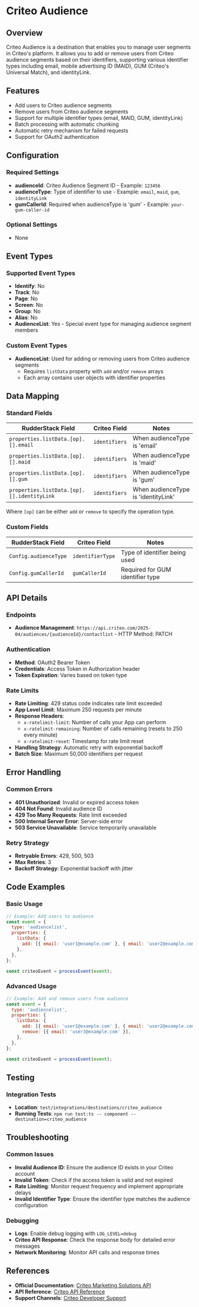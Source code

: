 # Criteo Audience

## Overview

Criteo Audience is a destination that enables you to manage user segments in Criteo's platform. It allows you to add or remove users from Criteo audience segments based on their identifiers, supporting various identifier types including email, mobile advertising ID (MAID), GUM (Criteo's Universal Match), and identityLink.

## Features

- Add users to Criteo audience segments
- Remove users from Criteo audience segments
- Support for multiple identifier types (email, MAID, GUM, identityLink)
- Batch processing with automatic chunking
- Automatic retry mechanism for failed requests
- Support for OAuth2 authentication

## Configuration

### Required Settings

- **audienceId**: Criteo Audience Segment ID - Example: `123456`
- **audienceType**: Type of identifier to use - Example: `email`, `maid`, `gum`, `identityLink`
- **gumCallerId**: Required when audienceType is 'gum' - Example: `your-gum-caller-id`

### Optional Settings

- None

## Event Types

### Supported Event Types

- **Identify**: No
- **Track**: No
- **Page**: No
- **Screen**: No
- **Group**: No
- **Alias**: No
- **AudienceList**: Yes - Special event type for managing audience segment members

### Custom Event Types

- **AudienceList**: Used for adding or removing users from Criteo audience segments
  - Requires `listData` property with `add` and/or `remove` arrays
  - Each array contains user objects with identifier properties

## Data Mapping

### Standard Fields

| RudderStack Field                          | Criteo Field  | Notes                               |
| ------------------------------------------ | ------------- | ----------------------------------- |
| `properties.listData.[op].[].email`        | `identifiers` | When audienceType is 'email'        |
| `properties.listData.[op].[].maid`         | `identifiers` | When audienceType is 'maid'         |
| `properties.listData.[op].[].gum`          | `identifiers` | When audienceType is 'gum'          |
| `properties.listData.[op].[].identityLink` | `identifiers` | When audienceType is 'identityLink' |

Where `[op]` can be either `add` or `remove` to specify the operation type.

### Custom Fields

| RudderStack Field     | Criteo Field     | Notes                            |
| --------------------- | ---------------- | -------------------------------- |
| `Config.audienceType` | `identifierType` | Type of identifier being used    |
| `Config.gumCallerId`  | `gumCallerId`    | Required for GUM identifier type |

## API Details

### Endpoints

- **Audience Management**: `https://api.criteo.com/2025-04/audiences/{audienceId}/contactlist` - HTTP Method: PATCH

### Authentication

- **Method**: OAuth2 Bearer Token
- **Credentials**: Access Token in Authorization header
- **Token Expiration**: Varies based on token type

### Rate Limits

- **Rate Limiting**: 429 status code indicates rate limit exceeded
- **App Level Limit**: Maximum 250 requests per minute
- **Response Headers**:
  - `x-ratelimit-limit`: Number of calls your App can perform
  - `x-ratelimit-remaining`: Number of calls remaining (resets to 250 every minute)
  - `x-ratelimit-reset`: Timestamp for rate limit reset
- **Handling Strategy**: Automatic retry with exponential backoff
- **Batch Size**: Maximum 50,000 identifiers per request

## Error Handling

### Common Errors

- **401 Unauthorized**: Invalid or expired access token
- **404 Not Found**: Invalid audience ID
- **429 Too Many Requests**: Rate limit exceeded
- **500 Internal Server Error**: Server-side error
- **503 Service Unavailable**: Service temporarily unavailable

### Retry Strategy

- **Retryable Errors**: 429, 500, 503
- **Max Retries**: 3
- **Backoff Strategy**: Exponential backoff with jitter

## Code Examples

### Basic Usage

```javascript
// Example: Add users to audience
const event = {
  type: 'audiencelist',
  properties: {
    listData: {
      add: [{ email: 'user1@example.com' }, { email: 'user2@example.com' }],
    },
  },
};

const criteoEvent = processEvent(event);
```

### Advanced Usage

```javascript
// Example: Add and remove users from audience
const event = {
  type: 'audiencelist',
  properties: {
    listData: {
      add: [{ email: 'user1@example.com' }, { email: 'user2@example.com' }],
      remove: [{ email: 'user3@example.com' }],
    },
  },
};

const criteoEvent = processEvent(event);
```

## Testing

### Integration Tests

- **Location**: `test/integrations/destinations/criteo_audience`
- **Running Tests**: `npm run test:ts -- component --destination=criteo_audience`

## Troubleshooting

### Common Issues

- **Invalid Audience ID**: Ensure the audience ID exists in your Criteo account
- **Invalid Token**: Check if the access token is valid and not expired
- **Rate Limiting**: Monitor request frequency and implement appropriate delays
- **Invalid Identifier Type**: Ensure the identifier type matches the audience configuration

### Debugging

- **Logs**: Enable debug logging with `LOG_LEVEL=debug`
- **Criteo API Response**: Check the response body for detailed error messages
- **Network Monitoring**: Monitor API calls and response times

## References

- **Official Documentation**: [Criteo Marketing Solutions API](https://developers.criteo.com/marketing-solutions/)
- **API Reference**: [Criteo API Reference](https://developers.criteo.com/marketing-solutions/docs/api-error-types)
- **Support Channels**: [Criteo Developer Support](https://developers.criteo.com/support)
